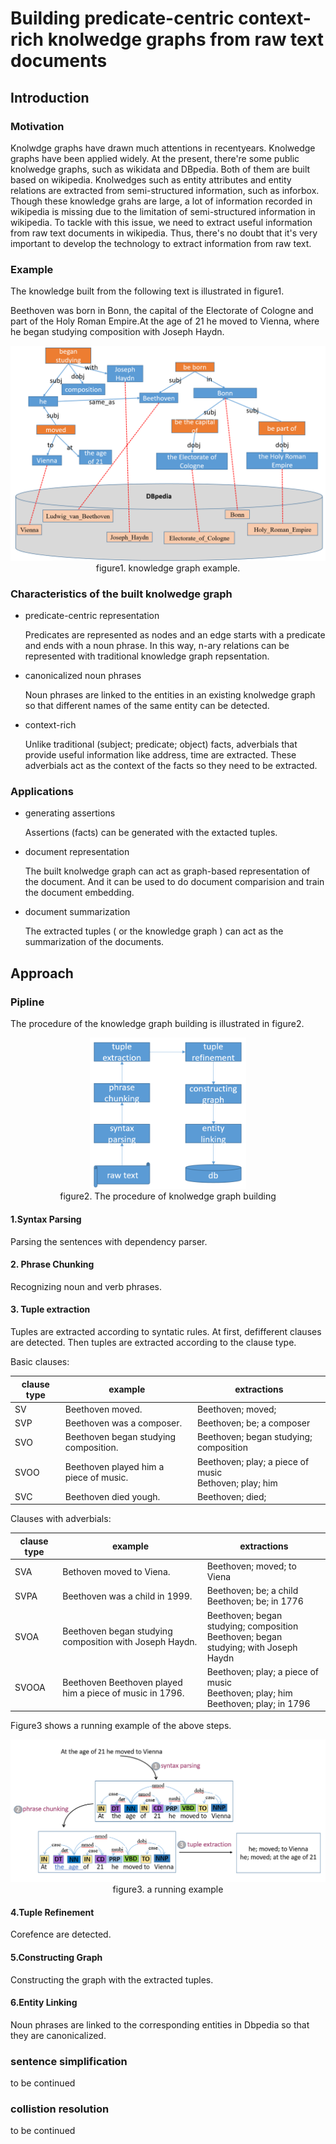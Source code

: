 # Building predicate-centric context-rich knolwedge graphs from raw text documents

## Introduction

### Motivation
Knolwdge graphs have drawn much attentions in recentyears. Knolwedge graphs have been applied widely. At the present, there're some public knolwedge graphs, such as wikidata and DBpedia. Both of them are built based on wikipedia. Knolwedges such as entity attributes and entity relations are extracted from semi-structured information, such as inforbox. Though these knowledge grahs are large, a lot of information recorded in wikipedia is missing due to the limitation of semi-structured information in wikipedia. To tackle with this issue, we need to extract useful information from raw text documents in wikipedia. Thus, there's no doubt that it's very important to develop the technology to extract information from raw text.

### Example
The knowledge built from the following text is illustrated in figure1.

Beethoven was born in Bonn, the capital of the Electorate of Cologne and part of the Holy Roman Empire.At the age of 21 he moved to Vienna, where he began studying composition with Joseph Haydn.

<center>
<img src="data/imgs/graph_full.png">
<br>
figure1. knowledge graph example.
</center>

### Characteristics of the built knolwedge graph
- predicate-centric representation

  Predicates are represented as nodes and an edge starts with a predicate and ends with a noun phrase.
  In this way, n-ary relations can be represented with traditional knowledge graph repsentation.

- canonicalized noun phrases

  Noun phrases are linked to the entities in an existing knolwedge graph so that different names of the same entity can be detected.

- context-rich

  Unlike traditional (subject; predicate; object) facts, adverbials that provide useful information like address, time are extracted. These adverbials act as the context of the facts so they need to be extracted.

### Applications
- generating assertions

  Assertions (facts) can be generated with the extacted tuples.

- document representation

  The built knolwedge graph can act as graph-based representation of the document. And it can be used to do document comparision and train the document embedding.

- document summarization

  The extracted tuples ( or the knowledge graph ) can act as the summarization of the documents.

## Approach

### Pipline

The procedure of the knowledge graph building is illustrated in figure2.

<center>
<img src="data/imgs/pipeline1.png" width="250px"/>
<br>
figure2. The procedure of knolwedge graph building
</center>

#### 1.Syntax Parsing

 Parsing the sentences with dependency parser.

#### 2. Phrase Chunking

 Recognizing noun and verb phrases.

#### 3. Tuple extraction

 Tuples are extracted according to syntatic rules. At first, defifferent clauses are detected. Then tuples are extracted according to the clause type.

  Basic clauses:

| clause type | example | extractions |
|-------------|---------|------------|
| SV | Beethoven moved. |Beethoven; moved; |
|SVP | Beethoven was a composer. |Beethoven; be; a composer|
|SVO | Beethoven began studying composition.|Beethoven; began studying; composition|
|SVOO| Beethoven played him a piece of music.|Beethoven; play; a piece of music <br>Bethoven; play; him|
|SVC |  Beethoven died yough.| Beethoven; died;|

 Clauses with adverbials:

| clause type | example | extractions |
|-------------|---------|------------|
|SVA|Bethoven moved to Viena.|Beethoven; moved; to Viena|
|SVPA|Beethoven was a child in 1999.|Beethoven; be; a child <br> Beethoven; be; in 1776|
|SVOA|Beethoven began studying composition with Joseph Haydn.|Beethoven; began studying; composition <br>Beethoven; began studying; with Joseph Haydn|
|SVOOA|Beethoven Beethoven played him a piece of music in 1796.|Beethoven; play; a piece of music <br> Beethoven; play; him <br>Beethoven; play; in 1796|

Figure3 shows a running example of the above steps.

<center>
<img src="data/imgs/running_example.png"/>
<br>
figure3. a running example
</center>

#### 4.Tuple Refinement

 Corefence are detected.

#### 5.Constructing Graph

 Constructing the graph with the extracted tuples.

#### 6.Entity Linking

 Noun phrases are linked to the corresponding entities in Dbpedia so that they are canonicalized.

### sentence simplification

to be continued

### collistion resolution

to be continued

